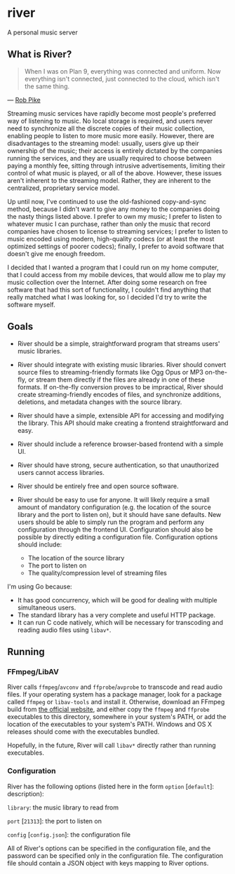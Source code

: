 river
=====

A personal music server

What is River?
--------------

> When I was on Plan 9, everything was connected and uniform. Now everything
> isn't connected, just connected to the cloud, which isn't the same thing.

― [Rob Pike](http://usesthis.com/interviews/rob.pike/)

Streaming music services have rapidly become most people's preferred way of
listening to music. No local storage is required, and users never need to
synchronize all the discrete copies of their music collection, enabling people
to listen to more music more easily. However, there are disadvantages to the
streaming model: usually, users give up their ownership of the music; their
access is entirely dictated by the companies running the services, and they are
usually required to choose between paying a monthly fee, sitting through
intrusive advertisements, limiting their control of what music is played, or
all of the above. However, these issues aren't inherent to the streaming model.
Rather, they are inherent to the centralized, proprietary service model.

Up until now, I've continued to use the old-fashioned copy-and-sync method,
because I didn't want to give any money to the companies doing the nasty things
listed above. I prefer to own my music; I prefer to listen to whatever music I
can purchase, rather than only the music that record companies have chosen to
license to streaming services; I prefer to listen to music encoded using modern,
high-quality codecs (or at least the most optimized settings of poorer codecs);
finally, I prefer to avoid software that doesn't give me enough freedom.

I decided that I wanted a program that I could run on my home computer, that
I could access from my mobile devices, that would allow me to play my music
collection over the Internet. After doing some research on free software that
had this sort of functionality, I couldn't find anything that really matched
what I was looking for, so I decided I'd try to write the software myself.

Goals
-----
*   River should be a simple, straightforward program that streams users' music
    libraries.
*   River should integrate with existing music libraries. River should convert
    source files to streaming-friendly formats like Ogg Opus or MP3 on-the-fly,
    or stream them directly if the files are already in one of these formats.
    If on-the-fly conversion proves to be impractical, River should create
    streaming-friendly encodes of files, and synchronize additions, deletions,
    and metadata changes with the source library.
*   River should have a simple, extensible API for accessing and modifying the
    library. This API should make creating a frontend straightforward and easy.
*   River should include a reference browser-based frontend with a simple UI.
*   River should have strong, secure authentication, so that unauthorized users
    cannot access libraries.
*   River should be entirely free and open source software.
*   River should be easy to use for anyone. It will likely require a small
    amount of mandatory configuration (e.g. the location of the source library
    and the port to listen on), but it should have sane defaults. New
    users should be able to simply run the program and perform any configuration
    through the frontend UI. Configuration should also be possible by directly
    editing a configuration file. Configuration options should include:

    * The location of the source library
    * The port to listen on
    * The quality/compression level of streaming files

I'm using Go because:

*   It has good concurrency, which will be good for dealing with multiple
    simultaneous users.
*   The standard library has a very complete and useful HTTP package.
*   It can run C code natively, which will be necessary for transcoding and reading audio files using `libav*`.

Running
-------

### FFmpeg/LibAV

River calls `ffmpeg`/`avconv` and `ffprobe`/`avprobe` to transcode and read
audio files. If your operating system has a package manager, look for a package
called `ffmpeg` or `libav-tools` and install it. Otherwise, download an FFmpeg
build from [the official website](https://www.ffmpeg.org/download.html), and
either copy the `ffmpeg` and `ffprobe` executables to this directory, somewhere
in your system's PATH, or add the location of the executables to your system's
PATH. Windows and OS X releases should come with the executables bundled.

Hopefully, in the future, River will call `libav*` directly rather than running
executables.

### Configuration

River has the following options (listed here in the form
`option` [`default`]: description):

`library`: the music library to read from

`port` [`21313`]: the port to listen on

`config` [`config.json`]: the configuration file

All of River's options can be specified in the configuration file, and the
password can be specified only in the configuration file. The configuration file
should contain a JSON object with keys mapping to River options.
